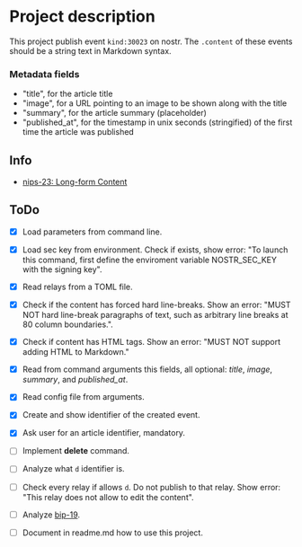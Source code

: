 # Project description

This project publish event `kind:30023` on nostr.
The `.content` of these events should be a string text in Markdown syntax.

### Metadata fields
- "title", for the article title
- "image", for a URL pointing to an image to be shown along with the title
- "summary", for the article summary (placeholder)
- "published_at", for the timestamp in unix seconds (stringified) of the first time the article was published

## Info
- [nips-23: Long-form Content](https://github.com/nostr-protocol/nips/blob/master/23.md)

## ToDo
- [x] Load parameters from command line.
- [x] Load sec key from environment. Check if exists, show error: "To launch this command, first define the enviroment variable NOSTR_SEC_KEY with the signing key".
- [x] Read relays from a TOML file.
- [x] Check if the content has forced hard line-breaks. Show an error: "MUST NOT hard line-break paragraphs of text, such as arbitrary line breaks at 80 column boundaries.".
- [x] Check if content has HTML tags. Show an error: "MUST NOT support adding HTML to Markdown."
- [x] Read from command arguments this fields, all optional: _title_, _image_, _summary_, and _published_at_.
- [x] Read config file from arguments.
- [x] Create and show identifier of the created event.
- [x] Ask user for an article identifier, mandatory.
- [ ] Implement **delete** command.
- [ ] Analyze what `d` identifier is.
- [ ] Check every relay if allows `d`. Do not publish to that relay. Show error: "This relay does not allow to edit the content".
- [ ] Analyze [bip-19](https://github.com/nostr-protocol/nips/blob/master/19.md).
- [ ] Document in readme.md how to use this project.

